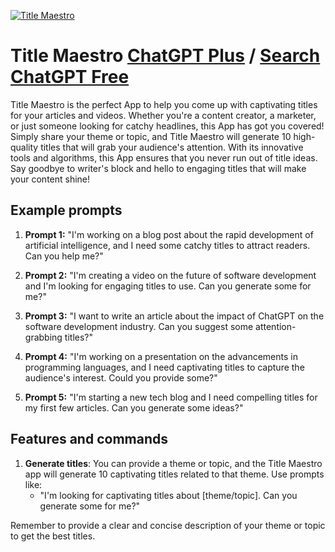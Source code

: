 
[![Title Maestro](https://files.oaiusercontent.com/file-sGJHK5sD0i7Hhm2jj30jVwqh?se=2123-10-18T13%3A43%3A41Z&sp=r&sv=2021-08-06&sr=b&rscc=max-age%3D31536000%2C%20immutable&rscd=attachment%3B%20filename%3D58c90be6-b8e8-4766-8728-f6c7b58a4929.png&sig=MdZPebUmYtYXFHLcWba5vxSSr3pW9GbqkJ11y6Bc7ac%3D)](https://chat.openai.com/g/g-9co123bQc-title-maestro)

# Title Maestro [ChatGPT Plus](https://chat.openai.com/g/g-9co123bQc-title-maestro) / [Search ChatGPT Free](https://gptcall.net/index.html#/?search=Title%20Maestro)

Title Maestro is the perfect App to help you come up with captivating titles for your articles and videos. Whether you're a content creator, a marketer, or just someone looking for catchy headlines, this App has got you covered! Simply share your theme or topic, and Title Maestro will generate 10 high-quality titles that will grab your audience's attention. With its innovative tools and algorithms, this App ensures that you never run out of title ideas. Say goodbye to writer's block and hello to engaging titles that will make your content shine!

## Example prompts

1. **Prompt 1:** "I'm working on a blog post about the rapid development of artificial intelligence, and I need some catchy titles to attract readers. Can you help me?"

2. **Prompt 2:** "I'm creating a video on the future of software development and I'm looking for engaging titles to use. Can you generate some for me?"

3. **Prompt 3:** "I want to write an article about the impact of ChatGPT on the software development industry. Can you suggest some attention-grabbing titles?"

4. **Prompt 4:** "I'm working on a presentation on the advancements in programming languages, and I need captivating titles to capture the audience's interest. Could you provide some?"

5. **Prompt 5:** "I'm starting a new tech blog and I need compelling titles for my first few articles. Can you generate some ideas?"

## Features and commands

1. **Generate titles**: You can provide a theme or topic, and the Title Maestro app will generate 10 captivating titles related to that theme. Use prompts like:
   - "I'm looking for captivating titles about [theme/topic]. Can you generate some for me?"

Remember to provide a clear and concise description of your theme or topic to get the best titles.


